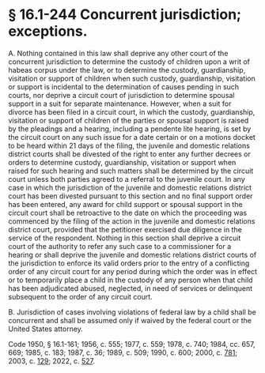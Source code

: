 # § 16.1-244 Concurrent jurisdiction; exceptions.

<p>A. Nothing contained in this law shall deprive any other court of the concurrent jurisdiction to determine the custody of children upon a writ of habeas corpus under the law, or to determine the custody, guardianship, visitation or support of children when such custody, guardianship, visitation or support is incidental to the determination of causes pending in such courts, nor deprive a circuit court of jurisdiction to determine spousal support in a suit for separate maintenance. However, when a suit for divorce has been filed in a circuit court, in which the custody, guardianship, visitation or support of children of the parties or spousal support is raised by the pleadings and a hearing, including a pendente lite hearing, is set by the circuit court on any such issue for a date certain or on a motions docket to be heard within 21 days of the filing, the juvenile and domestic relations district courts shall be divested of the right to enter any further decrees or orders to determine custody, guardianship, visitation or support when raised for such hearing and such matters shall be determined by the circuit court unless both parties agreed to a referral to the juvenile court. In any case in which the jurisdiction of the juvenile and domestic relations district court has been divested pursuant to this section and no final support order has been entered, any award for child support or spousal support in the circuit court shall be retroactive to the date on which the proceeding was commenced by the filing of the action in the juvenile and domestic relations district court, provided that the petitioner exercised due diligence in the service of the respondent. Nothing in this section shall deprive a circuit court of the authority to refer any such case to a commissioner for a hearing or shall deprive the juvenile and domestic relations district courts of the jurisdiction to enforce its valid orders prior to the entry of a conflicting order of any circuit court for any period during which the order was in effect or to temporarily place a child in the custody of any person when that child has been adjudicated abused, neglected, in need of services or delinquent subsequent to the order of any circuit court.</p><p>B. Jurisdiction of cases involving violations of federal law by a child shall be concurrent and shall be assumed only if waived by the federal court or the United States attorney.</p><p>Code 1950, § 16.1-161; 1956, c. 555; 1977, c. 559; 1978, c. 740; 1984, cc. 657, 669; 1985, c. 183; 1987, c. 36; 1989, c. 509; 1990, c. 600; 2000, c. <a href='http://lis.virginia.gov/cgi-bin/legp604.exe?001+ful+CHAP0781'>781</a>; 2003, c. <a href='http://lis.virginia.gov/cgi-bin/legp604.exe?031+ful+CHAP0129'>129</a>; 2022, c. <a href='http://lis.virginia.gov/cgi-bin/legp604.exe?221+ful+CHAP0527'>527</a>.</p>